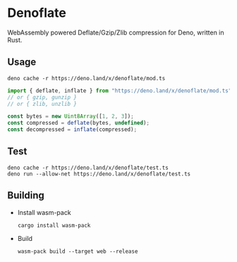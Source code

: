 # Denoflate

WebAssembly powered Deflate/Gzip/Zlib compression for Deno, written in Rust.

## Usage

    deno cache -r https://deno.land/x/denoflate/mod.ts

```typescript
import { deflate, inflate } from "https://deno.land/x/denoflate/mod.ts";
// or { gzip, gunzip }
// or { zlib, unzlib }

const bytes = new Uint8Array([1, 2, 3]);
const compressed = deflate(bytes, undefined);
const decompressed = inflate(compressed);
```

## Test

    deno cache -r https://deno.land/x/denoflate/test.ts
    deno run --allow-net https://deno.land/x/denoflate/test.ts

## Building

- Install wasm-pack
  
      cargo install wasm-pack

- Build

      wasm-pack build --target web --release